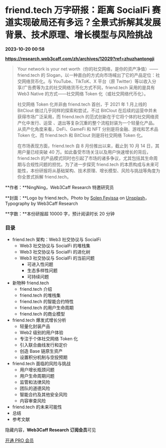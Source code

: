 # friend.tech 万字研报：距离 SocialFi 赛道实现破局还有多远？全景式拆解其发展背景、技术原理、增长模型与风险挑战

**2023-10-20 00:58**

**https://research.web3caff.com/zh/archives/12029?ref=zhuzhantongji**

> Your network is your net worth（你的社交网络，是你的资产净值）——friend.tech 的 Slogan，以一种直白的方式向市场喊出了它的产品定位：社交网络货币化。与 YouTube、TikToK、X 平台（原 Twitter）等以收入分享/广告费等为主的社交网络货币化方式不同，friend.tech 采用的是具有 Web3 Native 的方式——社交网络 Token 化（或社交网络代币化）。
> 
> 社交网络 Token 化并非由 friend.tech 首创，于 2021 年 1 月上线的 BitClout 做过几乎同样的探索和尝试，不过 BitClout 在后续的运营中并未获得市场广泛采用，而 friend.tech 的范式创新在于它将个体的社交网络资产化中发行、运营 、退出等复杂沉重的整个流程封装为一个轻量化产品。从资产化角度来看，DeFi、GameFi 和 NFT 分别是将金融、游戏和艺术品 Token 化、而 friend.tech 和 BitClout 则是将社交网络 Token 化。
> 
> 在市场表现方面，friend.tech 自 8 月份推出以来，截止到 10 月 14 日，其用户量已经突破 40 万。如此备受市场关注以及用户快速增长的背后，friend.tech 的产品模式同时也引起了市场的诸多争议，尤其包括其生命周期与合规性问题的担忧。为了进一步探究 friend.tech 的本质构成与未来可能性，本份研报将从基础架构、技术原理、增长模型、风险与挑战等角度为你全景式拆解 friend.tech。

**作者：**NingNing，Web3Caff Research 特邀研究员

**封面：**Logo by friend.tech，Photo by [Solen Feyissa](https://unsplash.com/@solenfeyissa?utm_content=creditCopyText&utm_medium=referral&utm_source=unsplash) on [Unsplash](https://unsplash.com/photos/r6UY109iJBA?utm_content=creditCopyText&utm_medium=referral&utm_source=unsplash)，Typography by Web3Caff Research

**字数：**本份研报超 10000 字，预计阅读时长 20 分钟

### 目录

*   friend.tech 架构：Web3 社交协议与 SocialFi
    *   Web3 社交协议与 SocialFi 的堆栈集
    *   Web3 社交协议与 SocialFi 的进化树
    *   Web3 社交协议与 SocialFi 的当前问题
        *   可进入性问题
        *   生态多样性问题
        *   可持续问题
*   新物种 friend.tech
    *   friend.tech 介绍
    *   friend.tech 的堆栈集
    *   friend.tech 的智能合约特性
    *   friend.tech 的用户生命周期
    *   friend.tech 的商业模型
*   friend.tech 爆发式增长分析
    *   轻量化封装产品
    *   Web2 级别的用户体验
    *   专注于个体社交网络 Token 化
    *   引入联合曲线发行和定价
    *   创造 Base 链原生资产
    *   设置积分机制与空投预期
*   friend.tech 面临的风险与挑战
    *   用户增长瓶颈问题
    *   用户生命周期问题
    *   监管和法律风险
    *   团队的道德风险
    *   智能合约及其他安全风险
    *   内容审查风险
*   friend.tech 的未来可能性
*   总结
*   参考文献

隐藏内容，**Web3Caff Research 订阅会员**可见

[开通 PRO 会员](https://research.web3caff.com/zh/vnotice)